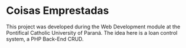 # Coisas Emprestadas
This project was developed during the Web Development module at the Pontifical Catholic University of Paraná. The idea here is a loan control system, a PHP Back-End CRUD.
